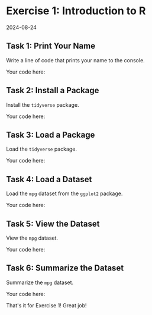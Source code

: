 # Exercise 1: Introduction to R
2024-08-24


## Task 1: Print Your Name

Write a line of code that prints your name to the console.

Your code here:
## Task 2: Install a Package

Install the `tidyverse` package.

Your code here:
## Task 3: Load a Package

Load the `tidyverse` package.

Your code here:
## Task 4: Load a Dataset

Load the `mpg` dataset from the `ggplot2` package.

Your code here:
## Task 5: View the Dataset

View the `mpg` dataset.

Your code here:
## Task 6: Summarize the Dataset

Summarize the `mpg` dataset.

Your code here:

That's it for Exercise 1! Great job!

